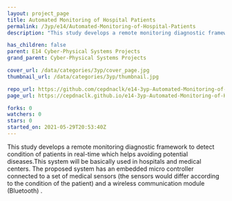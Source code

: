 ```yaml
---
layout: project_page
title: Automated Monitoring of Hospital Patients
permalink: /3yp/e14/Automated-Monitoring-of-Hospital-Patients
description: "This study develops a remote monitoring diagnostic framework to detect condition of patients in real-time which helps avoiding potential diseases.This system will be basically used in hospitals and medical centers. The proposed system has an embedded micro controller connected to a set of medical sensors (the sensors would differ according to the condition of the patient) and a wireless communication module (Bluetooth) . "

has_children: false
parent: E14 Cyber-Physical Systems Projects
grand_parent: Cyber-Physical Systems Projects

cover_url: /data/categories/3yp/cover_page.jpg
thumbnail_url: /data/categories/3yp/thumbnail.jpg

repo_url: https://github.com/cepdnaclk/e14-3yp-Automated-Monitoring-of-Hospital-Patients
page_url: https://cepdnaclk.github.io/e14-3yp-Automated-Monitoring-of-Hospital-Patients

forks: 0
watchers: 0
stars: 0
started_on: 2021-05-29T20:53:40Z
---
```

This study develops a remote monitoring diagnostic framework to detect condition of patients in real-time which helps avoiding potential diseases.This system will be basically used in hospitals and medical centers. The proposed system has an embedded micro controller connected to a set of medical sensors (the sensors would differ according to the condition of the patient) and a wireless communication module (Bluetooth) . 

